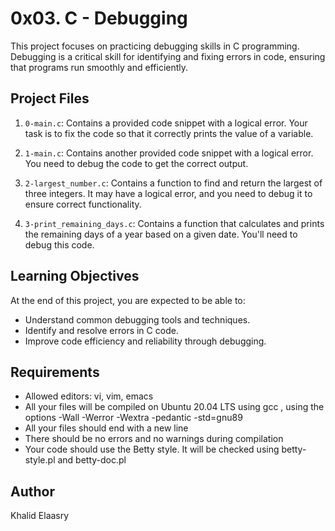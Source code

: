 # 0x03. C - Debugging

This project focuses on practicing debugging skills in C programming. Debugging is a critical skill for identifying and fixing errors in code, ensuring that programs run smoothly and efficiently.

## Project Files

1. `0-main.c`: Contains a provided code snippet with a logical error. Your task is to fix the code so that it correctly prints the value of a variable.

2. `1-main.c`: Contains another provided code snippet with a logical error. You need to debug the code to get the correct output.

3. `2-largest_number.c`: Contains a function to find and return the largest of three integers. It may have a logical error, and you need to debug it to ensure correct functionality.

4. `3-print_remaining_days.c`: Contains a function that calculates and prints the remaining days of a year based on a given date. You'll need to debug this code.

## Learning Objectives

At the end of this project, you are expected to be able to:

- Understand common debugging tools and techniques.
- Identify and resolve errors in C code.
- Improve code efficiency and reliability through debugging.

## Requirements

- Allowed editors: vi, vim, emacs
- All your files will be compiled on Ubuntu 20.04 LTS using gcc , using the options -Wall -Werror -Wextra -pedantic -std=gnu89
- All your files should end with a new line
- There should be no errors and no warnings during compilation
- Your code should use the Betty style. It will be checked using betty-style.pl and betty-doc.pl

## Author

Khalid Elaasry
